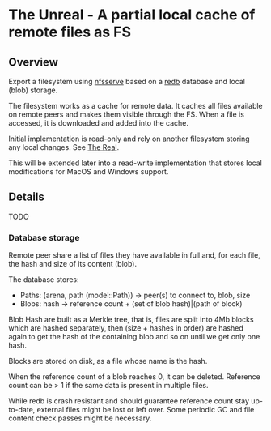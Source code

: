 # The Unreal - A partial local cache of remote files as FS

## Overview

Export a filesystem using
[nfsserve](https://github.com/xetdata/nfsserve) based on a
[redb](https://github.com/cberner/redb/tree/master) database and local
(blob) storage.

The filesystem works as a cache for remote data. It caches all files
available on remote peers and makes them visible through the FS. When
a file is accessed, it is downloaded and added into the cache.

Initial implementation is read-only and rely on another filesystem
storing any local changes. See [The Real](real.md).

This will be extended later into a read-write implementation that
stores local modifications for MacOS and Windows support.

## Details

TODO

### Database storage

Remote peer share a list of files they have available in full and, for
each file, the hash and size of its content (blob).

The database stores:

- Paths: (arena, path (model::Path)) -> peer(s) to connect to, blob, size
- Blobs: hash -> reference count + (set of blob hash)|(path of block)

Blob Hash are built as a Merkle tree, that is, files are split into
4Mb blocks which are hashed separately, then (size + hashes in order)
are hashed again to get the hash of the containing blob and so on
until we get only one hash.

Blocks are stored on disk, as a file whose name is the hash.

When the reference count of a blob reaches 0, it can be deleted.
Reference count can be > 1 if the same data is present in multiple
files.

While redb is crash resistant and should guarantee reference count
stay up-to-date, external files might be lost or left over. Some
periodic GC and file content check passes might be necessary.
